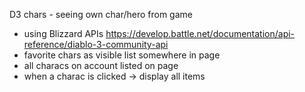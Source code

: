 D3 chars - seeing own char/hero from game
  - using Blizzard APIs https://develop.battle.net/documentation/api-reference/diablo-3-community-api
  - favorite chars as visible list somewhere in page
  - all characs on account listed on page
  - when a charac is clicked -> display all items